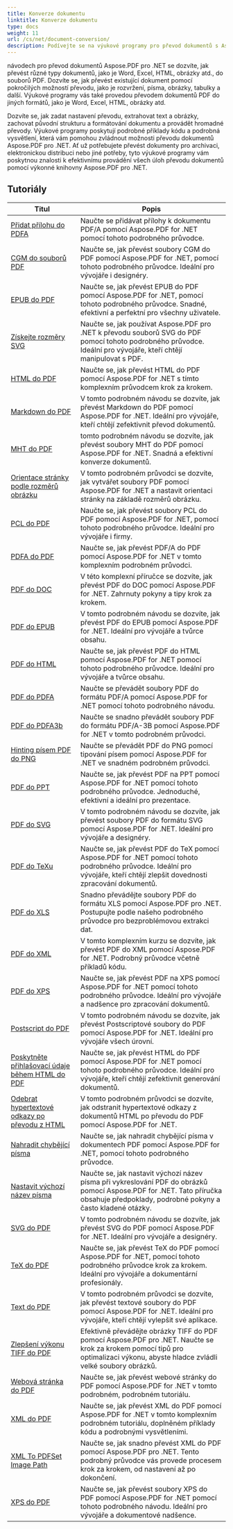 ```yaml
---
title: Konverze dokumentu
linktitle: Konverze dokumentu
type: docs
weight: 11
url: /cs/net/document-conversion/
description: Podívejte se na výukové programy pro převod dokumentů s Aspose.PDF pro .NET. Snadno převádějte soubory do různých formátů.
---
```

návodech pro převod dokumentů Aspose.PDF pro .NET se dozvíte, jak převést různé typy dokumentů, jako je Word, Excel, HTML, obrázky atd., do souborů PDF. Dozvíte se, jak převést existující dokument pomocí pokročilých možností převodu, jako je rozvržení, písma, obrázky, tabulky a další. Výukové programy vás také provedou převodem dokumentů PDF do jiných formátů, jako je Word, Excel, HTML, obrázky atd. 

Dozvíte se, jak zadat nastavení převodu, extrahovat text a obrázky, zachovat původní strukturu a formátování dokumentu a provádět hromadné převody. Výukové programy poskytují podrobné příklady kódu a podrobná vysvětlení, která vám pomohou zvládnout možnosti převodu dokumentů Aspose.PDF pro .NET. Ať už potřebujete převést dokumenty pro archivaci, elektronickou distribuci nebo jiné potřeby, tyto výukové programy vám poskytnou znalosti k efektivnímu provádění všech úloh převodu dokumentů pomocí výkonné knihovny Aspose.PDF pro .NET.

## Tutoriály
| Titul | Popis |
| --- | --- | 
| [Přidat přílohu do PDFA](./add-attachment-to-pdfa/) | Naučte se přidávat přílohy k dokumentu PDF/A pomocí Aspose.PDF for .NET pomocí tohoto podrobného průvodce. |  
| [CGM do souborů PDF](./cgm-to-pdf/) | Naučte se, jak převést soubory CGM do PDF pomocí Aspose.PDF for .NET, pomocí tohoto podrobného průvodce. Ideální pro vývojáře i designéry. |  
| [EPUB do PDF](./epub-to-pdf/) | Naučte se, jak převést EPUB do PDF pomocí Aspose.PDF for .NET, pomocí tohoto podrobného průvodce. Snadné, efektivní a perfektní pro všechny uživatele. |  
| [Získejte rozměry SVG](./get-svg-dimensions/) | Naučte se, jak používat Aspose.PDF pro .NET k převodu souborů SVG do PDF pomocí tohoto podrobného průvodce. Ideální pro vývojáře, kteří chtějí manipulovat s PDF. |  
| [HTML do PDF](./html-to-pdf/) | Naučte se, jak převést HTML do PDF pomocí Aspose.PDF for .NET s tímto komplexním průvodcem krok za krokem. |  
| [Markdown do PDF](./markdown-to-pdf/) | V tomto podrobném návodu se dozvíte, jak převést Markdown do PDF pomocí Aspose.PDF for .NET. Ideální pro vývojáře, kteří chtějí zefektivnit převod dokumentů. |  
| [MHT do PDF](./mht-to-pdf/) | tomto podrobném návodu se dozvíte, jak převést soubory MHT do PDF pomocí Aspose.PDF for .NET. Snadná a efektivní konverze dokumentů. |  
| [Orientace stránky podle rozměrů obrázku](./page-orientation-according-image-dimensions/) | V tomto podrobném průvodci se dozvíte, jak vytvářet soubory PDF pomocí Aspose.PDF for .NET a nastavit orientaci stránky na základě rozměrů obrázku. |  
| [PCL do PDF](./pcl-to-pdf/) | Naučte se, jak převést soubory PCL do PDF pomocí Aspose.PDF for .NET, pomocí tohoto podrobného průvodce. Ideální pro vývojáře i firmy. |  
| [PDFA do PDF](./pdfa-to-pdf/) | Naučte se, jak převést PDF/A do PDF pomocí Aspose.PDF for .NET v tomto komplexním podrobném průvodci. |  
| [PDF do DOC](./pdf-to-doc/) | V této komplexní příručce se dozvíte, jak převést PDF do DOC pomocí Aspose.PDF for .NET. Zahrnuty pokyny a tipy krok za krokem.  |  
| [PDF do EPUB](./pdf-to-epub/) | V tomto podrobném návodu se dozvíte, jak převést PDF do EPUB pomocí Aspose.PDF for .NET. Ideální pro vývojáře a tvůrce obsahu. |  
| [PDF do HTML](./pdf-to-html/) | Naučte se, jak převést PDF do HTML pomocí Aspose.PDF for .NET pomocí tohoto podrobného průvodce. Ideální pro vývojáře a tvůrce obsahu. |  
| [PDF do PDFA](./pdf-to-pdfa/) | Naučte se převádět soubory PDF do formátu PDF/A pomocí Aspose.PDF for .NET pomocí tohoto podrobného návodu. |  
| [PDF do PDFA3b](./pdf-to-pdfa3b/) | Naučte se snadno převádět soubory PDF do formátu PDF/A-3B pomocí Aspose.PDF for .NET v tomto podrobném průvodci. |  
| [Hinting písem PDF do PNG](./pdf-to-png-font-hinting/) | Naučte se převádět PDF do PNG pomocí tipování písem pomocí Aspose.PDF for .NET ve snadném podrobném průvodci. |  
| [PDF do PPT](./pdf-to-ppt/) | Naučte se, jak převést PDF na PPT pomocí Aspose.PDF for .NET pomocí tohoto podrobného průvodce. Jednoduché, efektivní a ideální pro prezentace. |  
| [PDF do SVG](./pdf-to-svg/) | V tomto podrobném návodu se dozvíte, jak převést soubory PDF do formátu SVG pomocí Aspose.PDF for .NET. Ideální pro vývojáře a designéry. |  
| [PDF do TeXu](./pdf-to-tex/) | Naučte se, jak převést PDF do TeX pomocí Aspose.PDF for .NET pomocí tohoto podrobného průvodce. Ideální pro vývojáře, kteří chtějí zlepšit dovednosti zpracování dokumentů. |  
| [PDF do XLS](./pdf-to-xls/) | Snadno převádějte soubory PDF do formátu XLS pomocí Aspose.PDF pro .NET. Postupujte podle našeho podrobného průvodce pro bezproblémovou extrakci dat. |  
| [PDF do XML](./pdf-to-xml/) | V tomto komplexním kurzu se dozvíte, jak převést PDF do XML pomocí Aspose.PDF for .NET. Podrobný průvodce včetně příkladů kódu. |  
| [PDF do XPS](./pdf-to-xps/) | Naučte se, jak převést PDF na XPS pomocí Aspose.PDF for .NET pomocí tohoto podrobného průvodce. Ideální pro vývojáře a nadšence pro zpracování dokumentů. |  
| [Postscript do PDF](./postscript-to-pdf/) | V tomto podrobném návodu se dozvíte, jak převést Postscriptové soubory do PDF pomocí Aspose.PDF for .NET. Ideální pro vývojáře všech úrovní. |  
| [Poskytněte přihlašovací údaje během HTML do PDF](./provide-credentials-during-html-to-pdf/) | Naučte se, jak převést HTML do PDF pomocí Aspose.PDF for .NET pomocí tohoto podrobného průvodce. Ideální pro vývojáře, kteří chtějí zefektivnit generování dokumentů. |  
| [Odebrat hypertextové odkazy po převodu z HTML](./remove-hyperlinks-after-converting-from-html/) | V tomto podrobném průvodci se dozvíte, jak odstranit hypertextové odkazy z dokumentů HTML po převodu do PDF pomocí Aspose.PDF for .NET. |  
| [Nahradit chybějící písma](./replace-missing-fonts/) | Naučte se, jak nahradit chybějící písma v dokumentech PDF pomocí Aspose.PDF for .NET, pomocí tohoto podrobného průvodce. |  
| [Nastavit výchozí název písma](./set-default-font-name/) | Naučte se, jak nastavit výchozí název písma při vykreslování PDF do obrázků pomocí Aspose.PDF for .NET. Tato příručka obsahuje předpoklady, podrobné pokyny a často kladené otázky. |  
| [SVG do PDF](./svg-to-pdf/) | V tomto podrobném návodu se dozvíte, jak převést SVG do PDF pomocí Aspose.PDF for .NET. Ideální pro vývojáře a designéry. |  
| [TeX do PDF](./tex-to-pdf/) | Naučte se, jak převést TeX do PDF pomocí Aspose.PDF for .NET, pomocí tohoto podrobného průvodce krok za krokem. Ideální pro vývojáře a dokumentární profesionály. |  
| [Text do PDF](./text-to-pdf/) | V tomto podrobném průvodci se dozvíte, jak převést textové soubory do PDF pomocí Aspose.PDF for .NET. Ideální pro vývojáře, kteří chtějí vylepšit své aplikace. |  
| [Zlepšení výkonu TIFF do PDF](./tiff-to-pdf-performance-improvement/) | Efektivně převádějte obrázky TIFF do PDF pomocí Aspose.PDF pro .NET. Naučte se krok za krokem pomocí tipů pro optimalizaci výkonu, abyste hladce zvládli velké soubory obrázků. |  
| [Webová stránka do PDF](./web-page-to-pdf/) | Naučte se, jak převést webové stránky do PDF pomocí Aspose.PDF for .NET v tomto podrobném, podrobném tutoriálu. |  
| [XML do PDF](./xml-to-pdf/) | Naučte se, jak převést XML do PDF pomocí Aspose.PDF for .NET v tomto komplexním podrobném tutoriálu, doplněném příklady kódu a podrobnými vysvětleními. |  
| [XML To PDFSet Image Path](./xml-to-pdfset-image-path/) | Naučte se, jak snadno převést XML do PDF pomocí Aspose.PDF pro .NET. Tento podrobný průvodce vás provede procesem krok za krokem, od nastavení až po dokončení. |  
| [XPS do PDF](./xps-to-pdf/) | Naučte se, jak převést soubory XPS do PDF pomocí Aspose.PDF for .NET pomocí tohoto podrobného návodu. Ideální pro vývojáře a dokumentové nadšence. |  